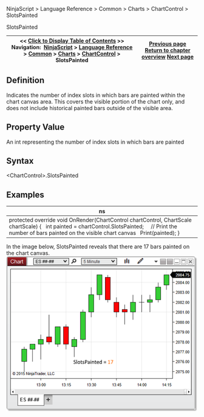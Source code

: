 ﻿
NinjaScript \> Language Reference \> Common \> Charts \> ChartControl \> SlotsPainted

SlotsPainted

| \<\< [Click to Display Table of Contents](slotspainted.md) \>\> **Navigation:**     [NinjaScript](ninjascript.md) \> [Language Reference](language_reference_wip.md) \> [Common](common.md) \> [Charts](chart.md) \> [ChartControl](chartcontrol.md) \> SlotsPainted | [Previous page](chartcontrol_properties.md) [Return to chapter overview](chartcontrol.md) [Next page](chartcontrol_strategies.md) |
| --- | --- |
## Definition
Indicates the number of index slots in which bars are painted within the chart canvas area. This covers the visible portion of the chart only, and does not include historical painted bars outside of the visible area. 
## 
## Property Value
An int representing the number of index slots in which bars are painted
## 
## Syntax
\<ChartControl\>.SlotsPainted
## 
## Examples

| ns |
| --- |
| protected override void OnRender(ChartControl chartControl, ChartScale chartScale) {    int painted \= chartControl.SlotsPainted;      // Print the number of bars painted on the visible chart canvas    Print(painted); } |

In the image below, SlotsPainted reveals that there are 17 bars painted on the chart canvas.
 
![ChartControl_SlotsPainted](chartcontrol_slotspainted.png)
